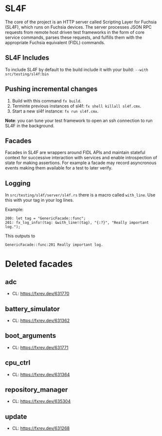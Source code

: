 # SL4F

The core of the project is an HTTP server called Scripting Layer for Fuchsia
(SL4F), which runs on Fuchsia devices. The server processes JSON RPC requests
from remote host driven test frameworks in the form of core service commands,
parses these requests, and fulfills them with the appropriate Fuchsia
equivalent (FIDL) commands.

## SL4F Includes

To include SL4F by default to the build include it with your build:
`--with src/testing/sl4f:bin`

## Pushing incremental changes

1. Build with this command `fx build`.
2. Terminte previous instances of sl4f: `fx shell killall sl4f.cmx`.
3. Start a new sl4f instance: `fx run sl4f.cmx`.

**Note**: you can tune your test framework to open an ssh connection to run
SL4F in the background.

## Facades

Facades in SL4F are wrappers around FIDL APIs and maintain stateful context
for successive interaction with services and enable introspection of state
for making assertions. For example a facade may record asyncronous events
making them available for a test to later verify.

## Logging

In `src/testing/sl4f/server/sl4f.rs` there is a macro called `with_line`. Use
this with your tag in your log lines.

Example:
```
200: let tag = "GenericFacade::func";
201: fx_log_info!(tag: &with_line!(tag), "{:?}", "Really important log.");
```
This outputs to
```
GenericFacade::func:201 Really important log.
```

# Deleted facades


## adc
- CL: https://fxrev.dev/631770

## battery_simulator
- CL: https://fxrev.dev/631362

## boot_arguments
- CL: https://fxrev.dev/631771

## cpu_ctrl
- CL: https://fxrev.dev/631364

## repository_manager
- CL: https://fxrev.dev/635304

## update
- CL: https://fxrev.dev/631268
